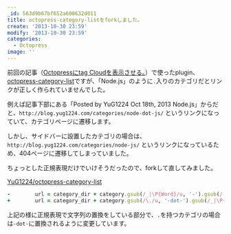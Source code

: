 ```yaml
---
_id: 563d9b67bf652a600632d011
title: octopress-category-listをforkしました。
create: '2013-10-30 23:59'
modify: '2013-10-30 23:59'
categories:
  - Octopress
image: ''
---
```


前回の記事（[Octopressにtag Cloudを表示させる。](http://blog.yug1224.com/2013/10/22/tag-cloud/)）で使ったplugin、[octopress-category-list](https://github.com/ctdk/octopress-category-list)ですが、「Node.js」のように`.`入りのカテゴリだとリンクが正しく作られていませんでした。

例えば記事下部にある「Posted by YuG1224 Oct 18th, 2013 Node.js」からだと、`http://blog.yug1224.com/categories/node-dot-js/` というリンクになっていて、カテゴリページに遷移します。

しかし、サイドバーに設置したカテゴリの場合は、`http://blog.yug1224.com/categories/node-js/` というリンクになっているため、404ページに遷移してしまっていました。

ちょっとした正規表現だけでいけそうだったので、forkして直してみました。

[YuG1224/octopress-category-list](https://github.com/YuG1224/octopress-category-list)

<!-- more -->

``` ruby
-        url = category_dir + category.gsub(/_|\P{Word}/u, '-').gsub(/-{2,}/u, '-').downcase
+        url = category_dir + category.gsub(/\./u, '-dot-').gsub(/_|\P{Word}/u, '-').gsub(/-{2,}/u, '-').downcase
```

上記の様に正規表現で文字列の置換をしている部分で、`.`を持つカテゴリの場合は`-dot-`に置換されるように変更しています。
